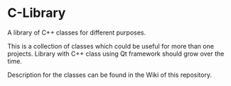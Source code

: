 # C-Library
A library of C++ classes for different purposes.

This is a collection of classes which could be useful for more than one projects.
Library with C++ class using Qt framework should grow over the time.  

Description for the classes can be found in the Wiki of this repository.  
